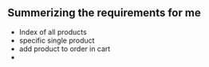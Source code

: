 ## Summerizing the requirements for me

- Index of all products
- specific single product
- add product to order in cart
- 